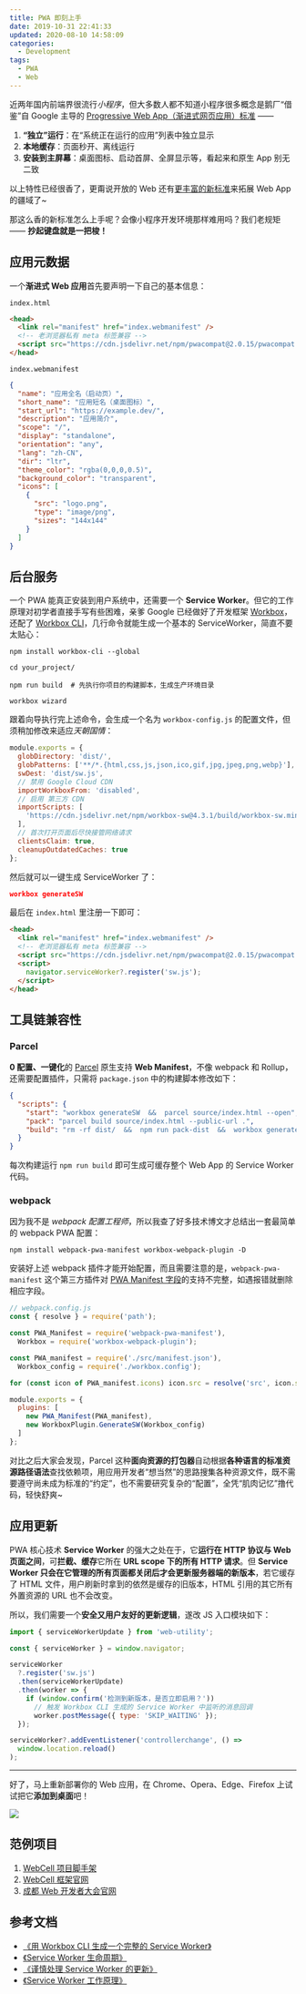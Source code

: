 ```yaml
---
title: PWA 即刻上手
date: 2019-10-31 22:41:33
updated: 2020-08-10 14:58:09
categories:
  - Development
tags:
  - PWA
  - Web
---
```


近两年国内前端界很流行*小程序*，但大多数人都不知道小程序很多概念是鹅厂“借鉴”自 Google 主导的 [Progressive Web App（渐进式网页应用）标准][1] ——

1. **“独立”运行**：在“系统正在运行的应用”列表中独立显示
2. **本地缓存**：页面秒开、离线运行
3. **安装到主屏幕**：桌面图标、启动首屏、全屏显示等，看起来和原生 App 别无二致

以上特性已经很香了，更甭说开放的 Web 还有[更丰富的新标准][2]来拓展 Web App 的疆域了~

那这么香的新标准怎么上手呢？会像小程序开发环境那样难用吗？我们老规矩 —— **抄起键盘就是一把梭！**

## 应用元数据

一个**渐进式 Web 应用**首先要声明一下自己的基本信息：

`index.html`

```html
<head>
  <link rel="manifest" href="index.webmanifest" />
  <!-- 老浏览器私有 meta 标签兼容 -->
  <script src="https://cdn.jsdelivr.net/npm/pwacompat@2.0.15/pwacompat.min.js"></script>
</head>
```

`index.webmanifest`

```json
{
  "name": "应用全名（启动页）",
  "short_name": "应用短名（桌面图标）",
  "start_url": "https://example.dev/",
  "description": "应用简介",
  "scope": "/",
  "display": "standalone",
  "orientation": "any",
  "lang": "zh-CN",
  "dir": "ltr",
  "theme_color": "rgba(0,0,0,0.5)",
  "background_color": "transparent",
  "icons": [
    {
      "src": "logo.png",
      "type": "image/png",
      "sizes": "144x144"
    }
  ]
}
```

## 后台服务

一个 PWA 能真正安装到用户系统中，还需要一个 **Service Worker**。但它的工作原理对初学者直接手写有些困难，亲爹 Google 已经做好了开发框架 [Workbox][3]，还配了 [Workbox CLI][4]，几行命令就能生成一个基本的 ServiceWorker，简直不要太贴心：

```shell
npm install workbox-cli --global

cd your_project/

npm run build  # 先执行你项目的构建脚本，生成生产环境目录

workbox wizard
```

跟着向导执行完上述命令，会生成一个名为 `workbox-config.js` 的配置文件，但须稍加修改来适应*天朝国情*：

```javascript
module.exports = {
  globDirectory: 'dist/',
  globPatterns: ['**/*.{html,css,js,json,ico,gif,jpg,jpeg,png,webp}'],
  swDest: 'dist/sw.js',
  // 禁用 Google Cloud CDN
  importWorkboxFrom: 'disabled',
  // 启用 第三方 CDN
  importScripts: [
    'https://cdn.jsdelivr.net/npm/workbox-sw@4.3.1/build/workbox-sw.min.js'
  ],
  // 首次打开页面后尽快接管网络请求
  clientsClaim: true,
  cleanupOutdatedCaches: true
};
```

然后就可以一键生成 ServiceWorker 了：

```json
workbox generateSW
```

最后在 `index.html` 里注册一下即可：

```html
<head>
  <link rel="manifest" href="index.webmanifest" />
  <!-- 老浏览器私有 meta 标签兼容 -->
  <script src="https://cdn.jsdelivr.net/npm/pwacompat@2.0.15/pwacompat.min.js"></script>
  <script>
    navigator.serviceWorker?.register('sw.js');
  </script>
</head>
```

## 工具链兼容性

### Parcel

**0 配置、一键化**的 [Parcel][5] 原生支持 **Web Manifest**，不像 webpack 和 Rollup，还需要配置插件，只需将 `package.json` 中的构建脚本修改如下：

```json
{
  "scripts": {
    "start": "workbox generateSW  &&  parcel source/index.html --open",
    "pack": "parcel build source/index.html --public-url .",
    "build": "rm -rf dist/  &&  npm run pack-dist  &&  workbox generateSW"
  }
}
```

每次构建运行 `npm run build` 即可生成可缓存整个 Web App 的 Service Worker 代码。

### webpack

因为我不是 _webpack 配置工程师_，所以我查了好多技术博文才总结出一套最简单的 webpack PWA 配置：

```shell
npm install webpack-pwa-manifest workbox-webpack-plugin -D
```

安装好上述 webpack 插件才能开始配置，而且需要注意的是，`webpack-pwa-manifest` 这个第三方插件对 [PWA Manifest 字段][6]的支持不完整，如遇报错就删除相应字段。

```javascript
// webpack.config.js
const { resolve } = require('path');

const PWA_Manifest = require('webpack-pwa-manifest'),
  Workbox = require('workbox-webpack-plugin');

const PWA_manifest = require('./src/manifest.json'),
  Workbox_config = require('./workbox.config');

for (const icon of PWA_manifest.icons) icon.src = resolve('src', icon.src);

module.exports = {
  plugins: [
    new PWA_Manifest(PWA_manifest),
    new WorkboxPlugin.GenerateSW(Workbox_config)
  ]
};
```

对比之后大家会发现，Parcel 这种**面向资源的打包器**自动根据**各种语言的标准资源路径语法**查找依赖项，用应用开发者“想当然”的思路搜集各种资源文件，既不需要遵守尚未成为标准的“约定”，也不需要研究复杂的“配置”，全凭“肌肉记忆”撸代码，轻快舒爽~

## 应用更新

PWA 核心技术 **Service Worker** 的强大之处在于，它**运行在 HTTP 协议与 Web 页面之间**，可**拦截、缓存**它所在 **URL scope 下的所有 HTTP 请求**。但 **Service Worker 只会在它管理的所有页面都关闭后才会更新服务器端的新版本**，若它缓存了 HTML 文件，用户刷新时拿到的依然是缓存的旧版本，HTML 引用的其它所有外置资源的 URL 也不会改变。

所以，我们需要一个**安全又用户友好的更新逻辑**，遂改 JS 入口模块如下：

```javascript
import { serviceWorkerUpdate } from 'web-utility';

const { serviceWorker } = window.navigator;

serviceWorker
  ?.register('sw.js')
  .then(serviceWorkerUpdate)
  .then(worker => {
    if (window.confirm('检测到新版本，是否立即启用？'))
      // 触发 Workbox CLI 生成的 Service Worker 中监听的消息回调
      worker.postMessage({ type: 'SKIP_WAITING' });
  });

serviceWorker?.addEventListener('controllerchange', () =>
  window.location.reload()
);
```

---

好了，马上重新部署你的 Web 应用，在 Chrome、Opera、Edge、Firefox 上试试把它**添加到桌面**吧！

![](https://www.atyantik.com/wp-content/uploads/2017/10/PWA-States.png)

## 范例项目

1. [WebCell 项目脚手架](https://github.com/EasyWebApp/scaffold)
2. [WebCell 框架官网](https://web-cell.dev/)
3. [成都 Web 开发者大会官网](https://web-conf.dev/)

## 参考文档

- [《用 Workbox CLI 生成一个完整的 Service Worker》](https://developers.google.cn/web/tools/workbox/guides/generate-service-worker/cli)
- [《Service Worker 生命周期》](https://developers.google.cn/web/fundamentals/primers/service-workers/lifecycle)
- [《谨慎处理 Service Worker 的更新》](https://juejin.im/post/6844903792522035208)
- [《Service Worker 工作原理》](https://lavas-project.github.io/pwa-book/chapter04/3-service-worker-dive.html)

[1]: https://developers.google.cn/web/progressive-web-apps/
[2]: /development/web-chrome-update-at-google-io-2019/slide.html
[3]: https://developers.google.cn/web/tools/workbox
[4]: https://developers.google.cn/web/tools/workbox/guides/generate-service-worker/cli
[5]: https://parceljs.org/
[6]: https://developer.mozilla.org/zh-CN/docs/Web/Manifest
